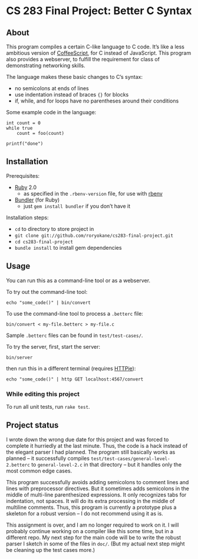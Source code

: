 # CS 283 Final Project: Better C Syntax

## About

This program compiles a certain C-like language to C code. It’s like a less ambitious version of [CoffeeScript](http://coffeescript.org/), for C instead of JavaScript. This program also provides a webserver, to fulfill the requirement for class of demonstrating networking skills.

The language makes these basic changes to C’s syntax:

- no semicolons at ends of lines
- use indentation instead of braces `{}` for blocks
- if, while, and for loops have no parentheses around their conditions

Some example code in the language:

    int count = 0
    while true
    	count = foo(count)
    
    printf("done")

## Installation

Prerequisites:

- [Ruby](http://www.ruby-lang.org/) 2.0
    - as specified in the `.rbenv-version` file, for use with [rbenv](https://github.com/sstephenson/rbenv)
- [Bundler](http://gembundler.com/) (for Ruby)
    - just `gem install bundler` if you don’t have it

Installation steps:

- `cd` to directory to store project in
- `git clone git://github.com/roryokane/cs283-final-project.git`
- `cd cs283-final-project`
- `bundle install` to install gem dependencies

## Usage

You can run this as a command-line tool or as a webserver.

To try out the command-line tool:

    echo "some_code()" | bin/convert

To use the command-line tool to process a `.betterc` file:

	bin/convert < my-file.betterc > my-file.c

Sample `.betterc` files can be found in `test/test-cases/`.

To try the server, first, start the server:

	bin/server

then run this in a different terminal (requires [HTTPie](https://github.com/jkbr/httpie)):

	echo "some_code()" | http GET localhost:4567/convert

### While editing this project

To run all unit tests, run `rake test`.

## Project status

I wrote down the wrong due date for this project and was forced to complete it hurriedly at the last minute. Thus, the code is a hack instead of the elegant parser I had planned. The program still basically works as planned – it successfully compiles `test/test-cases/general-level-2.betterc` to `general-level-2.c` in that directory – but it handles only the most common edge cases.

This program successfully avoids adding semicolons to comment lines and lines with preprocessor directives. But it sometimes adds semicolons in the middle of multi-line parenthesized expressions. It only recognizes tabs for indentation, not spaces. It will do its extra processing in the middle of multiline comments. Thus, this program is currently a prototype plus a skeleton for a robust version – I do not recommend using it as is.

This assignment is over, and I am no longer required to work on it. I will probably continue working on a compiler like this some time, but in a different repo. My next step for the main code will be to write the robust parser I sketch in some of the files in `doc/`. (But my actual next step might be cleaning up the test cases more.)
